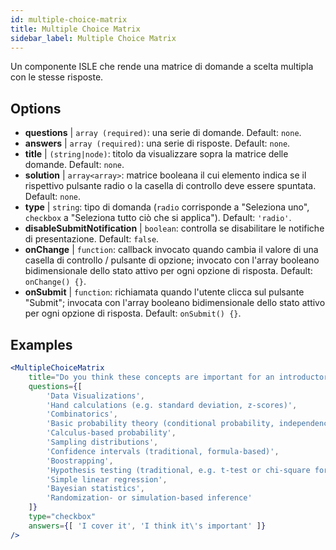 ```yaml
---
id: multiple-choice-matrix 
title: Multiple Choice Matrix
sidebar_label: Multiple Choice Matrix
---
```


Un componente ISLE che rende una matrice di domande a scelta multipla con le stesse risposte.

## Options

* __questions__ | `array (required)`: una serie di domande. Default: `none`.
* __answers__ | `array (required)`: una serie di risposte. Default: `none`.
* __title__ | `(string|node)`: titolo da visualizzare sopra la matrice delle domande. Default: `none`.
* __solution__ | `array<array>`: matrice booleana il cui elemento indica se il rispettivo pulsante radio o la casella di controllo deve essere spuntata. Default: `none`.
* __type__ | `string`: tipo di domanda (`radio` corrisponde a "Seleziona uno", `checkbox` a "Seleziona tutto ciò che si applica"). Default: `'radio'`.
* __disableSubmitNotification__ | `boolean`: controlla se disabilitare le notifiche di presentazione. Default: `false`.
* __onChange__ | `function`: callback invocato quando cambia il valore di una casella di controllo / pulsante di opzione; invocato con l'array booleano bidimensionale dello stato attivo per ogni opzione di risposta. Default: `onChange() {}`.
* __onSubmit__ | `function`: richiamata quando l'utente clicca sul pulsante "Submit"; invocata con l'array booleano bidimensionale dello stato attivo per ogni opzione di risposta. Default: `onSubmit() {}`.


## Examples

```jsx live
<MultipleChoiceMatrix 
    title="Do you think these concepts are important for an introductory statistics course, and do you (or your department) cover them in your introductory courses?" id="topics" 
    questions={[
        'Data Visualizations',
        'Hand calculations (e.g. standard deviation, z-scores)',
        'Combinatorics',
        'Basic probability theory (conditional probability, independence...)',
        'Calculus-based probability',
        'Sampling distributions',
        'Confidence intervals (traditional, formula-based)',
        'Boostrapping',
        'Hypothesis testing (traditional, e.g. t-test or chi-square formulas and tables)',
        'Simple linear regression',
        'Bayesian statistics',
        'Randomization- or simulation-based inference'
    ]}
    type="checkbox" 
    answers={[ 'I cover it', 'I think it\'s important' ]} 
/>
```
